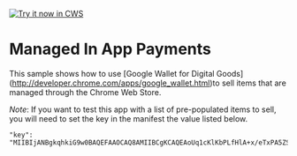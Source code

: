 <a target="_blank" href="https://chrome.google.com/webstore/detail/#">![Try it now in CWS](https://raw.github.com/GoogleChrome/chrome-app-samples/master/tryitnowbutton.png "Click here to install this sample from the Chrome Web Store")</a>

# Managed In App Payments

This sample shows how to use [Google Wallet for Digital Goods]
(http://developer.chrome.com/apps/google_wallet.html)to sell items that are 
managed through the Chrome Web Store.

*Note*: If you want to test this app with a list of pre-populated items to sell,
you will need to set the key in the manifest the value listed below. 

```
"key": "MIIBIjANBgkqhkiG9w0BAQEFAAOCAQ8AMIIBCgKCAQEAoUq1cKlKbPLfHlA+x/eTxPA5ZSz4bd/fgKInayClJQTc6RRATDfRshCXjn8Eu7VpgsfEG3nLGD0C+8SdDxSGxj51k5elLRcRhDLODjxMshjPpziRm8wxalrGDEVOjD8GX6DG1YXQDMq6Hd9fxSj/ZEBjGvDWtoL3wBZ1M2/+aop/5Z6y9rQDOKI8PmCaIpWmIBS1+zZub9wc/RVNA2glGaSb0N71FxN/W5PhlWwJciG/iIJHhCM888kIPODJq8JgFKz1jO8/3L8YfO9/lzbKZLPnRMrN5q5KZDbG22l6BccSXnqYu4JX9RzXK0HcRzO5SI1l5XPAeZAhNY5M+rZULwIDAQAB"
```